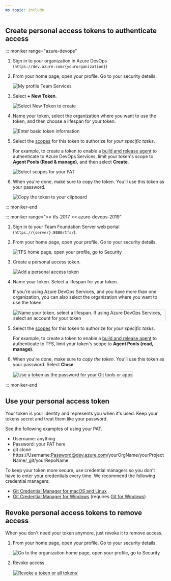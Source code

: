 ```yaml
---
ms.topic: include
---
```


## Create personal access tokens to authenticate access

::: moniker range="azure-devops"

1. Sign in to your organization in Azure DevOps (```https://dev.azure.com/{yourorganization}```)
  
2. From your home page, open your profile. Go to your security details.

   ![My profile Team Services](_img/my-profile-team-services.png)

3. Select **+ New Token**.

   ![Select New Token to create](_img/select-new-token.png)

4. Name your token, select the organization where you want to use the token, and then choose a lifespan for your token.

   ![Enter basic token information](_img/create-new-pat.png)

5. Select the [scopes](/azure/devops/integrate/get-started/authentication/oauth#scopes)
   for this token to authorize for *your specific tasks*.

   For example, to create a token to enable a [build and release agent](/azure/devops/pipelines/agents/agents) to authenticate to Azure DevOps Services, 
   limit your token's scope to **Agent Pools (Read & manage)**, and then select **Create**. 

   ![Select scopes for your PAT](_img/select-pat-scopes.png)

6. When you're done, make sure to copy the token. You'll use this token as your password.

   ![Copy the token to your clipboard](_img/copy-token-to-clipboard.png)

::: moniker-end

::: moniker range=">= tfs-2017 <= azure-devops-2019"

1. Sign in to your Team Foundation Server web portal (```https://{server}:8080/tfs/```).

2. From your home page, open your profile. Go to your security details.

   ![TFS home page, open your profile, go to Security](_img/my-profile-team-services.png)

3. Create a personal access token.

   ![Add a personal access token](_img/add-personal-access-token.png)

4. Name your token. Select a lifespan for your token.

   If you're using Azure DevOps Services, and you have more than one organization,
   you can also select the organization where you want to use the token.

   <img alt="Name your token, select a lifespan. If using Azure DevOps Services, select an account for your token" src="/azure/devops/repos/git/_shared/_img/setup-personal-access-token.png" style="border: 1px solid #CCCCCC" />

5. Select the [scopes](/azure/devops/integrate/get-started/authentication/oauth#scopes)
   for this token to authorize for *your specific tasks*.

   For example, to create a token to enable a [build and release agent](/azure/devops/pipelines/agents/agents) to authenticate to TFS, 
   limit your token's scope to **Agent Pools (read, manage)**. 

6. When you're done, make sure to *copy the token*. You'll use this token as your password. Select **Close**.

   <img alt="Use a token as the password for your Git tools or apps" src="/azure/devops/repos/git/_shared/_img/create-personal-access-token.png" style="border: 1px solid #CCCCCC" />

::: moniker-end

## Use your personal access token

Your token is your identity and represents you when it's used. Keep your tokens secret and treat them like your password.


See the following examples of using your PAT.

- Username: anything 
- Password: your PAT here  
- git clone https://Username:Password@dev.azure.com/yourOrgName/yourProjectName/_git/yourRepoName 


To keep your token more secure, use credential managers so you don't have to enter your credentials every time. We recommend the following credential managers:

* [Git Credential Manager for macOS and Linux](https://github.com/Microsoft/Git-Credential-Manager-for-Mac-and-Linux)
* [Git Credential Manager for Windows](https://github.com/Microsoft/Git-Credential-Manager-for-Windows)
	(requires [Git for Windows](https://www.git-scm.com/download/win))

## Revoke personal access tokens to remove access

When you don't need your token anymore, just revoke it to remove access.

1. From your home page, open your profile. Go to your security details.

   ![Go to the organization home page, open your profile, go to Security](_img/my-profile-team-services.png)  

2. Revoke access.

   
   <img alt="Revoke a token or all tokens" src="/azure/devops/repos/git/_shared/_img/revoke-personal-access-tokens.png" style="border: 1px solid #CCCCCC" />

